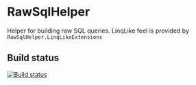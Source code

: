 # RawSqlHelper
Helper for building raw SQL queries.
LinqLike feel is provided by `RawSqlHelper.LinqLikeExtensions`

## Build status
[![Build status](https://ci.appveyor.com/api/projects/status/cbiq3wjj9faqkk2k?svg=true)](https://ci.appveyor.com/project/duchacekjan/rawsqlhelper-ud5ab)

